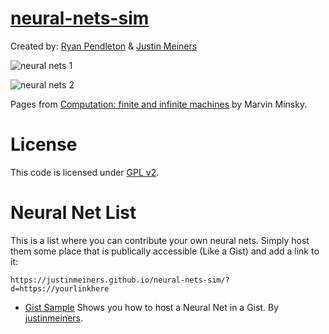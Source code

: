 # [neural-nets-sim](https://justinmeiners.github.io/neural-nets-sim)

Created by: [Ryan Pendleton](https://github.com/rpendleton) & [Justin Meiners](https://github.com/justinmeiners)

![neural nets 1](papers/minsky_1.gif)

![neural nets 2](papers/minsky_2.gif)

Pages from [Computation: finite and infinite machines](https://dl.acm.org/citation.cfm?id=1095587) by Marvin Minsky.

# License

This code is licensed under [GPL v2](LICENSE.txt).

# Neural Net List

This is a list where you can contribute your own neural nets. Simply host them some place that is publically accessible (Like a Gist) and add a link to it:

```
https://justinmeiners.github.io/neural-nets-sim/?d=https://yourlinkhere
```

- [Gist Sample](https://justinmeiners.github.io/neural-nets-sim/?d=https://gist.githubusercontent.com/justinmeiners/8f02ad348f577eb0fc29d64fccde94a3/raw/b1804996b41ab811c1976dde77f9af2dbf86bbbf/sample_net.net) Shows you how to host a Neural Net in a Gist. By [justinmeiners](https://github.com/justinmeiners).
